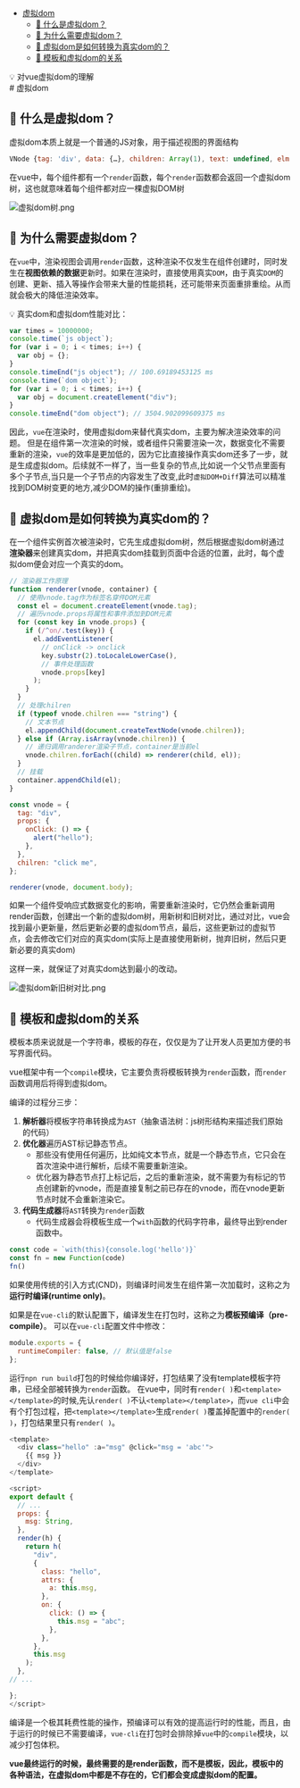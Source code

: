 <!--
 * @Author: luoxi
 * @LastEditTime: 2022-06-27 22:52:57
 * @LastEditors: your name
 * @Description: 虚拟dom笔记
-->

- [虚拟dom](#虚拟dom)
  - [🤔 什么是虚拟dom？](#-什么是虚拟dom)
  - [🤔 为什么需要虚拟dom？](#-为什么需要虚拟dom)
  - [🤔 虚拟dom是如何转换为真实dom的？](#-虚拟dom是如何转换为真实dom的)
  - [🤔 模板和虚拟dom的关系](#-模板和虚拟dom的关系)
<aside>
💡 对vue虚拟dom的理解
</aside>
# 虚拟dom

## 🤔 什么是虚拟dom？

虚拟dom本质上就是一个普通的JS对象，用于描述视图的界面结构
```js
VNode {tag: 'div', data: {…}, children: Array(1), text: undefined, elm: div.hello, …}
```

在vue中，每个组件都有一个``render``函数，每个``render``函数都会返回一个虚拟dom树，这也就意味着每个组件都对应一棵虚拟DOM树

<!-- ![虚拟dom树](/assets/虚拟dom树.png) -->
![虚拟dom树.png](https://s2.loli.net/2022/01/30/MGjrXx1EJAdq8OU.png)

##  🤔 为什么需要虚拟dom？

在`vue`中，渲染视图会调用``render``函数，这种渲染不仅发生在组件创建时，同时发生在**视图依赖的数据**更新时。如果在渲染时，直接使用真实``DOM``，由于真实``DOM``的创建、更新、插入等操作会带来大量的性能损耗，还可能带来页面重排重绘。从而就会极大的降低渲染效率。


  💡 真实dom和虚拟dom性能对比：
```js
var times = 10000000;
console.time(`js object`);
for (var i = 0; i < times; i++) {
  var obj = {};
}
console.timeEnd("js object"); // 100.69189453125 ms
console.time(`dom object`);
for (var i = 0; i < times; i++) {
  var obj = document.createElement("div");
}
console.timeEnd("dom object"); // 3504.902099609375 ms
```
因此，``vue``在渲染时，使用虚拟dom来替代真实dom，主要为解决渲染效率的问题。
但是在组件第一次渲染的时候，或者组件只需要渲染一次，数据变化不需要重新的渲染，``vue``的效率是更加低的，因为它比直接操作真实dom还多了一步，就是生成虚拟dom。后续就不一样了，当一些复杂的节点,比如说一个父节点里面有多个子节点,当只是一个子节点的内容发生了改变,此时``虚拟DOM+Diff``算法可以精准找到DOM树变更的地方,减少DOM的操作(重排重绘)。

## 🤔 虚拟dom是如何转换为真实dom的？

在一个组件实例首次被渲染时，它先生成虚拟dom树，然后根据虚拟dom树通过**渲染器**来创建真实dom，并把真实dom挂载到页面中合适的位置，此时，每个虚拟dom便会对应一个真实的dom。
```js
// 渲染器工作原理
function renderer(vnode, container) {
  // 使用vnode.tag作为标签名穿件DOM元素
  const el = document.createElement(vnode.tag);
  // 遍历vnode.props将属性和事件添加到DOM元素
  for (const key in vnode.props) {
    if (/^on/.test(key)) {
      el.addEventListener(
        // onClick -> onclick
        key.substr(2).toLocaleLowerCase(),
        // 事件处理函数
        vnode.props[key]
      );
    }
  }
  // 处理chilren
  if (typeof vnode.chilren === "string") {
    // 文本节点
    el.appendChild(document.createTextNode(vnode.chilren));
  } else if (Array.isArray(vnode.chilren)) {
    // 递归调用randerer渲染子节点，container是当前el
    vnode.chilren.forEach((child) => renderer(child, el));
  }
  // 挂载
  container.appendChild(el);
}

const vnode = {
  tag: "div",
  props: {
    onClick: () => {
      alert("hello");
    },
  },
  chilren: "click me",
};

renderer(vnode, document.body);
```

如果一个组件受响应式数据变化的影响，需要重新渲染时，它仍然会重新调用render函数，创建出一个新的虚拟dom树，用新树和旧树对比，通过对比，vue会找到最小更新量，然后更新必要的虚拟dom节点，最后，这些更新过的虚拟节点，会去修改它们对应的真实dom(实际上是直接使用新树，抛弃旧树，然后只更新必要的真实dom)

这样一来，就保证了对真实dom达到最小的改动。

<!-- ![虚拟dom新旧树对比](/assets/虚拟dom新旧树对比.png) -->
![虚拟dom新旧树对比.png](https://s2.loli.net/2022/01/30/CIrKFdeSTxw73Ba.png)

##  🤔 模板和虚拟dom的关系

模板本质来说就是一个字符串，模板的存在，仅仅是为了让开发人员更加方便的书写界面代码。

vue框架中有一个``compile``模块，它主要负责将模板转换为`render`函数，而``render``函数调用后将得到虚拟dom。

编译的过程分三步：

1. **解析器**将模板字符串转换成为`AST`（抽象语法树：js树形结构来描述我们原始的代码）
2. **优化器**遍历AST标记静态节点。  
      - 那些没有使用任何遍历，比如纯文本节点，就是一个静态节点，它只会在首次渲染中进行解析，后续不需要重新渲染。
      - 优化器为静态节点打上标记后，之后的重新渲染，就不需要为有标记的节点创建新的vnode，而是直接复制之前已存在的vnode，而在vnode更新节点时就不会重新渲染它。
3. **代码生成器**将``AST``转换为``render``函数
      - 代码生成器会将模板生成一个`with`函数的代码字符串，最终导出到render函数中。

```js
const code = `with(this){console.log('hello')}`
const fn = new Function(code)
fn()
```


如果使用传统的引入方式(CND)，则编译时间发生在组件第一次加载时，这称之为**运行时编译(runtime only)**。

如果是在`vue-cli`的默认配置下，编译发生在打包时，这称之为**模板预编译（pre-compile）**。
可以在`vue-cli`配置文件中修改：
```js
module.exports = {
  runtimeCompiler: false, // 默认值是false
};
```
运行``npn run build``打包的时候给你编译好，打包结果了没有template模板字符串，已经全部被转换为```render```函数。
在vue中，同时有``render( )``和``<template></template>``的时候,先认``render( )``不认``<template></template>``，而``vue cli``中会有个打包过程，把``<template></template>``生成``render( )``覆盖掉配置中的``render( )``，打包结果里只有``render( )``。
```js
<template>
  <div class="hello" :a="msg" @click="msg = 'abc'">
    {{ msg }}
  </div>
</template>

<script>
export default {
  // ...
  props: {
    msg: String,
  },
  render(h) {
    return h(
      "div",
      {
        class: "hello",
        attrs: {
          a: this.msg,
        },
        on: {
          click: () => {
            this.msg = "abc";
          },
        },
      },
      this.msg
    );
  },
// ...

};
</script>
```

编译是一个极其耗费性能的操作，预编译可以有效的提高运行时的性能，而且，由于运行的时候已不需要编译，`vue-cli`在打包时会排除掉`vue`中的`compile`模块，以减少打包体积。



**vue最终运行的时候，最终需要的是render函数，而不是模板，因此，模板中的各种语法，在虚拟dom中都是不存在的，它们都会变成虚拟dom的配置。**
